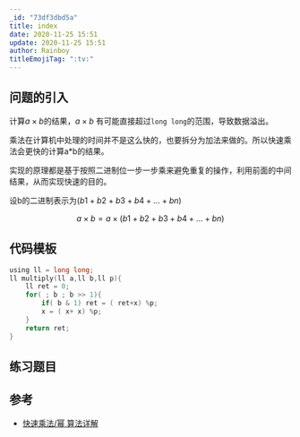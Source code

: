```yaml
---
_id: "73df3dbd5a"
title: index
date: 2020-11-25 15:51
update: 2020-11-25 15:51
author: Rainboy
titleEmojiTag: ":tv:"
---
```


## 问题的引入


计算$a \times b % mod$的结果，$a \times b$ 有可能直接超过`long long`的范围，导致数据溢出。


乘法在计算机中处理的时间并不是这么快的，也要拆分为加法来做的。所以快速乘法会更快的计算a*b的结果。

实现的原理都是基于按照二进制位一步一步乘来避免重复的操作，利用前面的中间结果，从而实现快速的目的。

设b的二进制表示为$(b1+b2+b3+b4+...+bn)$

$$
a \times b = a \times (b1+b2+b3+b4+...+bn)
$$

## 代码模板

<!-- template start -->
```c
using ll = long long;
ll multiply(ll a,ll b,ll p){
    ll ret = 0;
    for( ; b ; b >> 1){
        if( b & 1) ret = ( ret+x) %p;
        x = ( x+ x) %p;
    }
    return ret;
}
```
<!-- template end -->

## 练习题目

## 参考

- [快速乘法/幂 算法详解](https://blog.csdn.net/maxichu/article/details/45459715)
